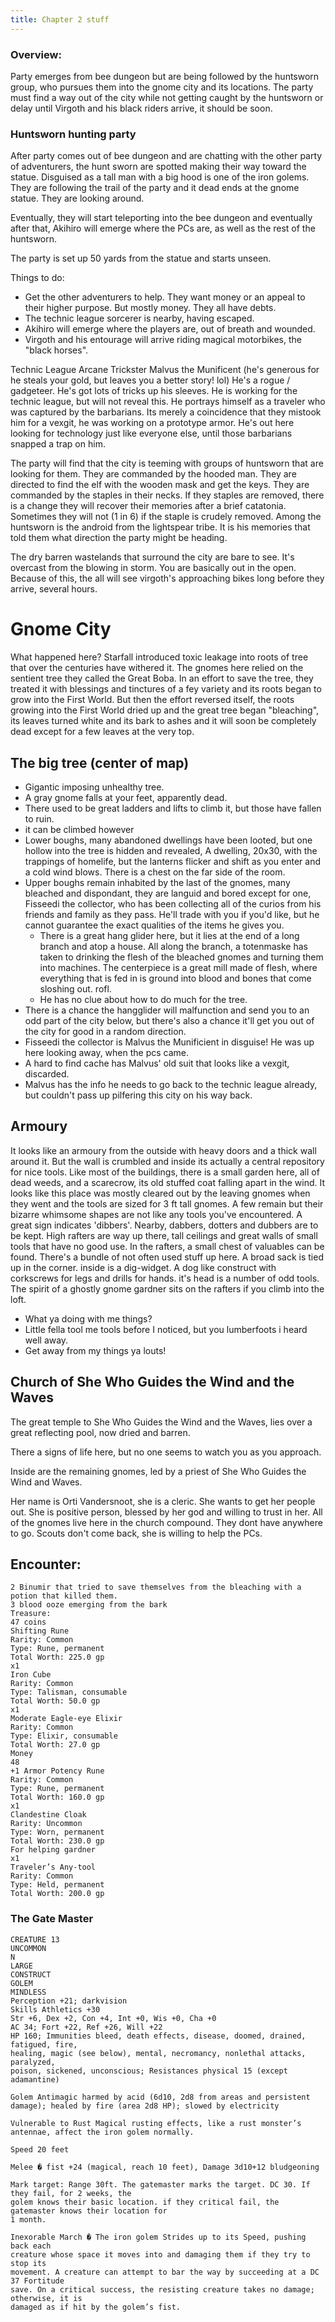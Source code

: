```yaml
---
title: Chapter 2 stuff
---
```



### Overview:
Party emerges from bee dungeon but are being followed by the huntsworn group, who pursues them into the gnome city and its locations. The party must find a way out of the city while not getting caught by the huntsworn or delay until Virgoth and his black riders arrive, it should be soon.


### Huntsworn hunting party
After party comes out of bee dungeon and are chatting with the other party of adventurers, the hunt sworn are spotted making their way toward the statue. Disguised as a tall man with a big hood is one of the iron golems. They are following the trail of the party and it dead ends at the gnome statue. They are looking around.

Eventually, they will start teleporting into the bee dungeon and eventually after that, Akihiro will emerge where the PCs are, as well as the rest of the huntsworn. 

The party is set up 50 yards from the statue and starts unseen. 

Things to do: 
* Get the other adventurers to help. They want money or an appeal to their higher purpose. But mostly money. They all have debts.
* The technic league sorcerer is nearby, having escaped. 
* Akihiro will emerge where the players are, out of breath and wounded.
* Virgoth and his entourage will arrive riding magical motorbikes, the "black horses". 

Technic League Arcane Trickster Malvus the Munificent (he's generous for he steals your gold, but leaves you a better story! lol)
He's a rogue / gadgeteer. He's got lots of tricks up his sleeves.
He is working for the technic league, but will not reveal this. He portrays himself as a traveler who was captured by the barbarians. Its merely a coincidence that they mistook him for a vexgit, he was working on a prototype armor. He's out here looking for technology just like everyone else, until those barbarians snapped a trap on him.

The party will find that the city is teeming with groups of huntsworn that are looking for them. They are commanded by the hooded man. They are directed to find the elf with the wooden mask and get the keys. They are commanded by the staples in their necks. If they staples are removed, there is a change they will recover their memories after a brief catatonia. Sometimes they will not (1 in 6) if the staple is crudely removed. Among the huntsworn is the android from the lightspear tribe. It is his memories that told them what direction the party might be heading.

The dry barren wastelands that surround the city are bare to see. It's overcast from the blowing in storm. You are basically out in the open. Because of this, the all will see virgoth's approaching bikes long before they arrive, several hours.


# Gnome City
What happened here?
Starfall introduced toxic leakage into roots of tree that over the centuries have withered it. The gnomes here relied on the sentient tree they called the Great Boba. In an effort to save the tree, they treated it with blessings and tinctures of a fey variety and its roots began to grow into the First World. But then the effort reversed itself, the roots growing into the First World dried up and the great tree began "bleaching", its leaves turned white and its bark to ashes and it will soon be completely dead except for a few leaves at the very top.

## The big tree (center of map)
- Gigantic imposing unhealthy tree.
- A gray gnome falls at your feet, apparently dead.
- There used to be great ladders and lifts to climb it, but those have fallen to ruin.
- it can be climbed however
- Lower boughs, many abandoned dwellings have been looted, but one hollow into the tree is hidden and revealed, A dwelling, 20x30, with the trappings of homelife, but the lanterns flicker and shift as you enter and a cold wind blows. There is a chest on the far side of the room. 
- Upper boughs remain inhabited by the last of the gnomes, many bleached and dispondant, they are languid and bored except for one, Fisseedi the collector, who has been collecting all of the curios from his friends and family as they pass. He'll trade with you if you'd like, but he cannot guarantee the exact qualities of the items he gives you.
  - There is a great hang glider here, but it lies at the end of a long branch and atop a house. All along the branch, a totenmaske has taken to drinking the flesh of the bleached gnomes and turning them into machines. The centerpiece is a great mill made of flesh, where everything that is fed in is ground into blood and bones that come sloshing out. rofl.
  - He has no clue about how to do much for the tree.
- There is a chance the hangglider will malfunction and send you to an odd part of the city below, but there's also a chance it'll get you out of the city for good in a random direction.
- Fisseedi the collector is Malvus the Munificient in disguise! He was up here looking away, when the pcs came.
- A hard to find cache has Malvus' old suit that looks like a vexgit, discarded.
- Malvus has the info he needs to go back to the technic league already, but couldn't pass up pilfering this city on his way back.


## Armoury
It looks like an armoury from the outside with heavy doors and a thick wall around it. But the wall is crumbled and inside its actually a central repository for nice tools.
Like most of the buildings, there is a small garden here, all of dead weeds, and a scarecrow, its old stuffed coat falling apart in the wind.
It looks like this place was mostly cleared out by the leaving gnomes when they went and the tools are sized for 3 ft tall gnomes. A few remain but their bizarre whimsome shapes are not like any tools you've encountered. A great sign indicates 'dibbers'. Nearby, dabbers, dotters and dubbers are to be kept. High rafters are way up there, tall ceilings and great walls of small tools that have no good use. In the rafters, a small chest of valuables can be found. There's a bundle of not often used stuff up here.
A broad sack is tied up in the corner. inside is a dig-widget. A dog like construct with corkscrews for legs and drills for hands. it's head is a number of odd tools.
The spirit of a ghostly gnome gardner sits on the rafters if you climb into the loft.
- What ya doing with me things?
- Little fella tool me tools before I noticed, but you lumberfoots i heard well away.
- Get away from my things ya louts!

## Church of She Who Guides the Wind and the Waves
The great temple to She Who Guides the Wind and the Waves, lies over a great reflecting pool, now dried and barren.

There a signs of life here, but no one seems to watch you as you approach.

Inside are the remaining gnomes, led by a priest of She Who Guides the Wind and Waves.

Her name is Orti Vandersnoot, she is a cleric. She wants to get her people out. She is positive person, blessed by her god and willing to trust in her. All of the gnomes live here in the church compound. They dont have anywhere to go. Scouts don't come back, she is willing to help the PCs. 

## Encounter:

    2 Binumir that tried to save themselves from the bleaching with a potion that killed them.
    3 blood ooze emerging from the bark
    Treasure:
    47 coins
    Shifting Rune
    Rarity: Common
    Type: Rune, permanent
    Total Worth: 225.0 gp
    x1
    Iron Cube
    Rarity: Common
    Type: Talisman, consumable
    Total Worth: 50.0 gp
    x1
    Moderate Eagle-eye Elixir
    Rarity: Common
    Type: Elixir, consumable
    Total Worth: 27.0 gp
    Money
    48
    +1 Armor Potency Rune
    Rarity: Common
    Type: Rune, permanent
    Total Worth: 160.0 gp
    x1
    Clandestine Cloak
    Rarity: Uncommon
    Type: Worn, permanent
    Total Worth: 230.0 gp
    For helping gardner
    x1
    Traveler’s Any-tool
    Rarity: Common
    Type: Held, permanent
    Total Worth: 200.0 gp


### The Gate Master
    CREATURE 13
    UNCOMMON
    N
    LARGE
    CONSTRUCT
    GOLEM
    MINDLESS
    Perception +21; darkvision
    Skills Athletics +30
    Str +6, Dex +2, Con +4, Int +0, Wis +0, Cha +0
    AC 34; Fort +22, Ref +26, Will +22
    HP 160; Immunities bleed, death effects, disease, doomed, drained, fatigued, fire,
    healing, magic (see below), mental, necromancy, nonlethal attacks, paralyzed,
    poison, sickened, unconscious; Resistances physical 15 (except adamantine)

    Golem Antimagic harmed by acid (6d10, 2d8 from areas and persistent
    damage); healed by fire (area 2d8 HP); slowed by electricity

    Vulnerable to Rust Magical rusting effects, like a rust monster’s
    antennae, affect the iron golem normally.

    Speed 20 feet

    Melee � fist +24 (magical, reach 10 feet), Damage 3d10+12 bludgeoning

    Mark target: Range 30ft. The gatemaster marks the target. DC 30. If they fail, for 2 weeks, the
    golem knows their basic location. if they critical fail, the gatemaster knows their location for 
    1 month. 

    Inexorable March � The iron golem Strides up to its Speed, pushing back each
    creature whose space it moves into and damaging them if they try to stop its
    movement. A creature can attempt to bar the way by succeeding at a DC 37 Fortitude
    save. On a critical success, the resisting creature takes no damage; otherwise, it is
    damaged as if hit by the golem’s fist.







